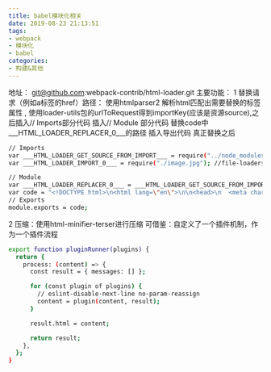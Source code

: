 ```yaml
---
title: babel模块化相关
date: 2019-08-23 21:13:51
tags: 
- webpack
- 模块化
- babel
categories: 
- 构建&其他
---
```

地址： git@github.com:webpack-contrib/html-loader.git
主要功能：
1 替换请求（例如a标签的href）路径：
    使用htmlparser2 解析html匹配出需要替换的标签属性 , 
    使用loader-utils包的urlToRequest得到importKey(应该是资源source),之后插入// Imports部分代码
    插入// Module  部分代码  替换code中___HTML_LOADER_REPLACER_0___的路径
    插入导出代码
真正替换之后
```bash
// Imports
var ___HTML_LOADER_GET_SOURCE_FROM_IMPORT___ = require("../node_modules/html-loader/dist/runtime/getUrl.js");
var ___HTML_LOADER_IMPORT_0___ = require("./image.jpg"); //file-loader会将对应文件的import或require解析成一个url，所以需要配合file-loader使用

// Module
var ___HTML_LOADER_REPLACER_0___ = ___HTML_LOADER_GET_SOURCE_FROM_IMPORT___(___HTML_LOADER_IMPORT_0___);
var code = "<!DOCTYPE html>\n<html lang=\"en\">\n\n<head>\n  <meta charset=\"UTF-8\">\n  <meta name=\"viewport\" content=\"width=device-width, initial-scale=1.0\">\n  <meta http-equiv=\"X-UA-Compatible\" content=\"ie=edge\">\n  <title>React</title>\n</head>\n\n<body>\n  <img src=\"" + ___HTML_LOADER_REPLACER_0___ + "\">\n  <div id=\"app\"></div>\n</body>\n\n</html>";
// Exports
module.exports = code;
```

2 压缩：使用html-minifier-terser进行压缩
可借鉴：自定义了一个插件机制，作为一个插件流程
```bash
export function pluginRunner(plugins) {
  return {
    process: (content) => {
      const result = { messages: [] };

      for (const plugin of plugins) {
        // eslint-disable-next-line no-param-reassign
        content = plugin(content, result);
      }

      result.html = content;

      return result;
    },
  };
}
```